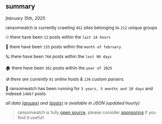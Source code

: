
## summary
_february 15th, 2025_

ransomwatch is currently crawling `452` sites belonging to `212` unique groups

⏲ there have been `12` posts within the `last 24 hours`

🦈 there have been `155` posts within the `month of february`

🪐 there have been `766` posts within the `last 90 days`

🏚 there have been `361` posts within the `year of 2025`

_⚙️ there are currently `91` online hosts & `136` custom parsers._

🦕 ransomwatch has been running for `3 years, 5 months and 10 days` and indexed `14667` posts

_all data  [(groups)](http://ransomwhat.telemetry.ltd/groups) and [(posts)](http://ransomwhat.telemetry.ltd/posts) is available in JSON (updated hourly)_

> ransomwatch is fully [open source](https://github.com/joshhighet/ransomwatch#ransomwatch--). please consider [sponsoring](https://github.com/sponsors/joshhighet) if you find it useful!
